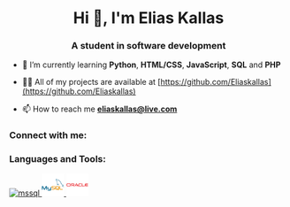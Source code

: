 <h1 align="center">Hi 👋, I'm Elias Kallas</h1>
<h3 align="center">A student in software development</h3>

- 🌱 I’m currently learning **Python**, **HTML/CSS**, **JavaScript**, **SQL** and **PHP**

- 👨‍💻 All of my projects are available at [https://github.com/Eliaskallas](https://github.com/Eliaskallas)

- 📫 How to reach me **eliaskallas@live.com**

<h3 align="left">Connect with me:</h3>
<p align="left">
</p>

<h3 align="left">Languages and Tools:</h3>
<p align="left"> <a href="https://www.microsoft.com/en-us/sql-server" target="_blank" rel="noreferrer"> <img src="https://www.svgrepo.com/show/303229/microsoft-sql-server-logo.svg" alt="mssql" width="40" height="40"/> </a> <a href="https://www.mysql.com/" target="_blank" rel="noreferrer"> <img src="https://raw.githubusercontent.com/devicons/devicon/master/icons/mysql/mysql-original-wordmark.svg" alt="mysql" width="40" height="40"/> </a> <a href="https://www.oracle.com/" target="_blank" rel="noreferrer"> <img src="https://raw.githubusercontent.com/devicons/devicon/master/icons/oracle/oracle-original.svg" alt="oracle" width="40" height="40"/> </a> </p>
